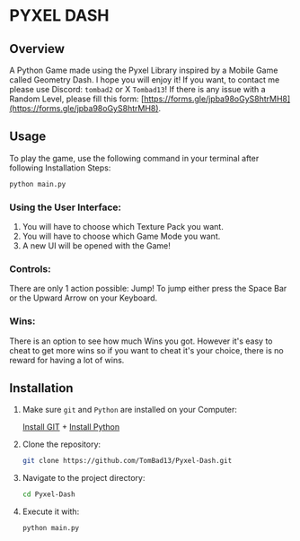 # PYXEL DASH

## Overview
A Python Game made using the Pyxel Library inspired by a Mobile Game called Geometry Dash. I hope you will enjoy it! If you want, to contact me please use Discord: `tombad2` or X `Tombad13`! If there is any issue with a Random Level, please fill this form: [https://forms.gle/jpba98oGyS8htrMH8](https://forms.gle/jpba98oGyS8htrMH8).

## Usage
To play the game, use the following command in your terminal after following Installation Steps:
```bash
python main.py
```

### Using the User Interface:
1. You will have to choose which Texture Pack you want.
2. You will have to choose which Game Mode you want.
3. A new UI will be opened with the Game!

### Controls:
There are only 1 action possible: Jump! To jump either press the Space Bar or the Upward Arrow on your Keyboard.

### Wins:
There is an option to see how much Wins you got. However it's easy to cheat to get more wins so if you want to cheat it's your choice, there is no reward for having a lot of wins.

## Installation
1. Make sure `git` and `Python` are installed on your Computer:

   [Install GIT](https:/git-scm.com/downloads) + [Install Python](https://www.python.org/downloads/)
2. Clone the repository:

    ```bash
    git clone https://github.com/TomBad13/Pyxel-Dash.git
    ```
3. Navigate to the project directory:

    ```bash
    cd Pyxel-Dash
    ```
4. Execute it with:

    ```bash
    python main.py
    ```
